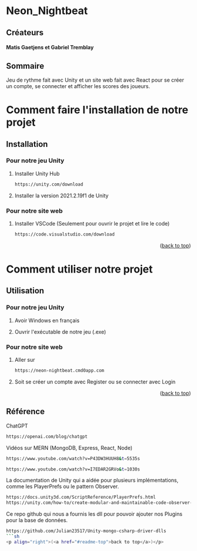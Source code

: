 # Neon_Nightbeat

## Créateurs
#### Matis Gaetjens et Gabriel Tremblay

## Sommaire

Jeu de rythme fait avec Unity et un site web fait avec React pour se créer un compte, se connecter et afficher les scores des joueurs.

# Comment faire l'installation de notre projet

## Installation

### Pour notre jeu Unity

1. Installer Unity Hub
   ```sh
   https://unity.com/download
   ```
2. Installer la version 2021.2.19f1 de Unity

### Pour notre site web

1. Installer VSCode (Seulement pour ouvrir le projet et lire le code)
   ```sh
   https://code.visualstudio.com/download
   ```
<p align="right">(<a href="#readme-top">back to top</a>)</p>
    
# Comment utiliser notre projet

## Utilisation

### Pour notre jeu Unity

1. Avoir Windows en français

2. Ouvrir l'exécutable de notre jeu (.exe)

### Pour notre site web

1. Aller sur
   ```sh
   https://neon-nightbeat.cmd0app.com
   ```
2. Soit se créer un compte avec Register ou se connecter avec Login
<p align="right">(<a href="#readme-top">back to top</a>)</p>
   
## Référence

ChatGPT
```sh
https://openai.com/blog/chatgpt
```
Vidéos sur MERN (MongoDB, Express, React, Node)
```sh
https://www.youtube.com/watch?v=P43DW3HUUH8&t=5535s
```
```sh
https://www.youtube.com/watch?v=I7EDAR2GRVo&t=1030s
```
La documentation de Unity qui a aidée pour plusieurs implémentations, comme les PlayerPrefs ou le pattern Observer.
```sh
https://docs.unity3d.com/ScriptReference/PlayerPrefs.html
https://unity.com/how-to/create-modular-and-maintainable-code-observer-pattern
```
Ce repo github qui nous a fournis les dll pour pouvoir ajouter nos Plugins pour la base de données.
```sh
https://github.com/Julian23517/Unity-mongo-csharp-driver-dlls
```sh
<p align="right">(<a href="#readme-top">back to top</a>)</p>
 
